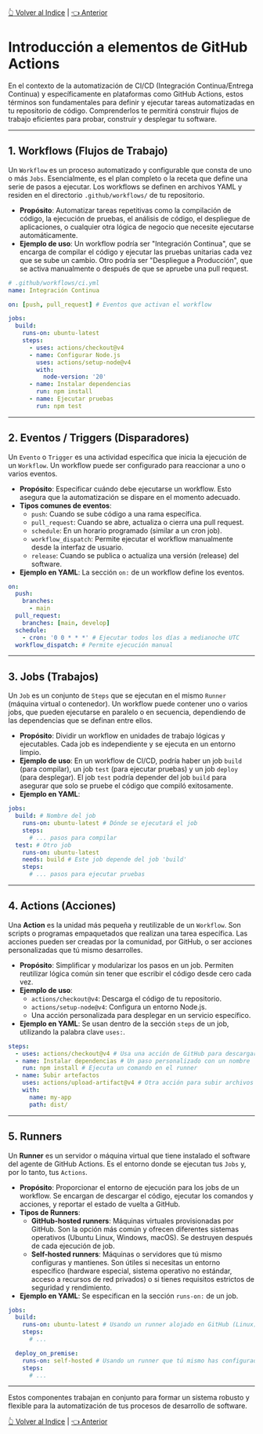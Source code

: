 [:point_up_2: Volver al Indice](README.md) | [:point_left: Anterior](tiposdedatos.md)

# Introducción a elementos de GitHub Actions

En el contexto de la automatización de CI/CD (Integración Continua/Entrega Continua) y específicamente en plataformas como GitHub Actions, estos términos son fundamentales para definir y ejecutar tareas automatizadas en tu repositorio de código. Comprenderlos te permitirá construir flujos de trabajo eficientes para probar, construir y desplegar tu software.

---

## 1. Workflows (Flujos de Trabajo)

Un `Workflow` es un proceso automatizado y configurable que consta de uno o más `Jobs`. Esencialmente, es el plan completo o la receta que define una serie de pasos a ejecutar. Los workflows se definen en archivos YAML y residen en el directorio `.github/workflows/` de tu repositorio.

* **Propósito**: Automatizar tareas repetitivas como la compilación de código, la ejecución de pruebas, el análisis de código, el despliegue de aplicaciones, o cualquier otra lógica de negocio que necesite ejecutarse automáticamente.
* **Ejemplo de uso**: Un workflow podría ser "Integración Continua", que se encarga de compilar el código y ejecutar las pruebas unitarias cada vez que se sube un cambio. Otro podría ser "Despliegue a Producción", que se activa manualmente o después de que se apruebe una pull request.

```yaml
# .github/workflows/ci.yml
name: Integración Continua

on: [push, pull_request] # Eventos que activan el workflow

jobs:
  build:
    runs-on: ubuntu-latest
    steps:
      - uses: actions/checkout@v4
      - name: Configurar Node.js
        uses: actions/setup-node@v4
        with:
          node-version: '20'
      - name: Instalar dependencias
        run: npm install
      - name: Ejecutar pruebas
        run: npm test
```

---

## 2. Eventos / Triggers (Disparadores)

Un `Evento` o `Trigger` es una actividad específica que inicia la ejecución de un `Workflow`. Un workflow puede ser configurado para reaccionar a uno o varios eventos.

* **Propósito**: Especificar cuándo debe ejecutarse un workflow. Esto asegura que la automatización se dispare en el momento adecuado.
* **Tipos comunes de eventos**:
    * `push`: Cuando se sube código a una rama específica.
    * `pull_request`: Cuando se abre, actualiza o cierra una pull request.
    * `schedule`: En un horario programado (similar a un cron job).
    * `workflow_dispatch`: Permite ejecutar el workflow manualmente desde la interfaz de usuario.
    * `release`: Cuando se publica o actualiza una versión (release) del software.
* **Ejemplo en YAML**: La sección `on:` de un workflow define los eventos.

```yaml
on:
  push:
    branches:
      - main
  pull_request:
    branches: [main, develop]
  schedule:
    - cron: '0 0 * * *' # Ejecutar todos los días a medianoche UTC
  workflow_dispatch: # Permite ejecución manual
```

---

## 3. Jobs (Trabajos)

Un `Job` es un conjunto de `Steps` que se ejecutan en el mismo `Runner` (máquina virtual o contenedor). Un workflow puede contener uno o varios jobs, que pueden ejecutarse en paralelo o en secuencia, dependiendo de las dependencias que se definan entre ellos.

* **Propósito**: Dividir un workflow en unidades de trabajo lógicas y ejecutables. Cada job es independiente y se ejecuta en un entorno limpio.
* **Ejemplo de uso**: En un workflow de CI/CD, podría haber un job `build` (para compilar), un job `test` (para ejecutar pruebas) y un job `deploy` (para desplegar). El job `test` podría depender del job `build` para asegurar que solo se pruebe el código que compiló exitosamente.
* **Ejemplo en YAML**:

```yaml
jobs:
  build: # Nombre del job
    runs-on: ubuntu-latest # Dónde se ejecutará el job
    steps:
      # ... pasos para compilar
  test: # Otro job
    runs-on: ubuntu-latest
    needs: build # Este job depende del job 'build'
    steps:
      # ... pasos para ejecutar pruebas
```

---

## 4. Actions (Acciones)

Una **Action** es la unidad más pequeña y reutilizable de un `Workflow`. Son scripts o programas empaquetados que realizan una tarea específica. Las acciones pueden ser creadas por la comunidad, por GitHub, o ser acciones personalizadas que tú mismo desarrolles.

* **Propósito**: Simplificar y modularizar los pasos en un job. Permiten reutilizar lógica común sin tener que escribir el código desde cero cada vez.
* **Ejemplo de uso**:
    * `actions/checkout@v4`: Descarga el código de tu repositorio.
    * `actions/setup-node@v4`: Configura un entorno Node.js.
    * Una acción personalizada para desplegar en un servicio específico.
* **Ejemplo en YAML**: Se usan dentro de la sección `steps` de un job, utilizando la palabra clave `uses:`.

```yaml
steps:
  - uses: actions/checkout@v4 # Usa una acción de GitHub para descargar el código
  - name: Instalar dependencias # Un paso personalizado con un nombre
    run: npm install # Ejecuta un comando en el runner
  - name: Subir artefactos
    uses: actions/upload-artifact@v4 # Otra acción para subir archivos
    with:
      name: my-app
      path: dist/
```

---

## 5. Runners

Un **Runner** es un servidor o máquina virtual que tiene instalado el software del agente de GitHub Actions. Es el entorno donde se ejecutan tus `Jobs` y, por lo tanto, tus `Actions`.

* **Propósito**: Proporcionar el entorno de ejecución para los jobs de un workflow. Se encargan de descargar el código, ejecutar los comandos y acciones, y reportar el estado de vuelta a GitHub.
* **Tipos de Runners**:
    * **GitHub-hosted runners**: Máquinas virtuales provisionadas por GitHub. Son la opción más común y ofrecen diferentes sistemas operativos (Ubuntu Linux, Windows, macOS). Se destruyen después de cada ejecución de job.
    * **Self-hosted runners**: Máquinas o servidores que tú mismo configuras y mantienes. Son útiles si necesitas un entorno específico (hardware especial, sistema operativo no estándar, acceso a recursos de red privados) o si tienes requisitos estrictos de seguridad y rendimiento.
* **Ejemplo en YAML**: Se especifican en la sección `runs-on:` de un job.

```yaml
jobs:
  build:
    runs-on: ubuntu-latest # Usando un runner alojado en GitHub (Linux)
    steps:
      # ...

  deploy_on_premise:
    runs-on: self-hosted # Usando un runner que tú mismo has configurado
    steps:
      # ...
```

---

Estos componentes trabajan en conjunto para formar un sistema robusto y flexible para la automatización de tus procesos de desarrollo de software.

[:point_up_2: Volver al Indice](README.md) | [:point_left: Anterior](tiposdedatos.md)
